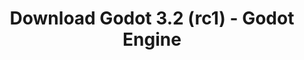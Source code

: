 ---
# Generated by /tools/generators/src/download_archive_generator !!! do not edit by hand !!!
title: 'Download Godot 3.2 (rc1) - Godot Engine'
type: 'download/archive'
name: '3.2'
flavor: 'rc1'
release_date: '2020-01-17T03:00:00-00:00'
release_notes: 'article/release-candidate-godot-3-2-rc-1/'
primaryPlatforms:
  - 'android.apk'
  - 'macos.universal'
  - 'windows.64'
  - 'linux_server.headless.64'
  - 'web'
  - 'templates'
links:
  android.apk:
    name: 'android.apk'
    title: 'Android'
    caption: 'APK Universal (ARM64 + ARMv7 + x86_64 + x86)'
    tags:
      - 'APK download'
      - 'ARM64/v7'
      - 'x86 (64 & 32 bit)'
    hosts:
      github_builds:
        regular: 'https://github.com/godotengine/godot-builds/releases/download/3.2-rc1/Godot_v3.2-rc1_android_editor.apk'
        mono: '#'
      github:
        regular: 'https://github.com/godotengine/godot/releases/download/3.2-rc1/Godot_v3.2-rc1_android_editor.apk'
        mono: '#'
  macos.universal:
    name: 'macos.universal'
    title: 'macOS'
    caption: 'Universal (x86_64 + Silício da Apple)'
    tags:
      - 'Intel/Apple Silicon'
      - '64 bit'
    hosts:
      github_builds:
        regular: 'https://github.com/godotengine/godot-builds/releases/download/3.2-rc1/Godot_v3.2-rc1_osx.universal.zip'
        mono: 'https://github.com/godotengine/godot-builds/releases/download/3.2-rc1/Godot_v3.2-rc1_mono_osx.universal.zip'
      github:
        regular: 'https://github.com/godotengine/godot/releases/download/3.2-rc1/Godot_v3.2-rc1_osx.universal.zip'
        mono: 'https://github.com/godotengine/godot/releases/download/3.2-rc1/Godot_v3.2-rc1_mono_osx.universal.zip'
  windows.64:
    name: 'windows.64'
    title: 'Windows'
    caption: 'Padrão (x86_64)'
    tags:
      - '64 bit'
    hosts:
      github_builds:
        regular: 'https://github.com/godotengine/godot-builds/releases/download/3.2-rc1/Godot_v3.2-rc1_win64.exe.zip'
        mono: 'https://github.com/godotengine/godot-builds/releases/download/3.2-rc1/Godot_v3.2-rc1_mono_win64.zip'
      github:
        regular: 'https://github.com/godotengine/godot/releases/download/3.2-rc1/Godot_v3.2-rc1_win64.exe.zip'
        mono: 'https://github.com/godotengine/godot/releases/download/3.2-rc1/Godot_v3.2-rc1_mono_win64.zip'
  linux_server.headless.64:
    name: 'linux_server.headless.64'
    title: 'Linux Server'
    caption: 'Headless (x86_64)'
    tags:
      - '64 bit'
      - 'Headless'
    hosts:
      github_builds:
        regular: 'https://github.com/godotengine/godot-builds/releases/download/3.2-rc1/Godot_v3.2-rc1_linux_headless.64.zip'
        mono: 'https://github.com/godotengine/godot-builds/releases/download/3.2-rc1/Godot_v3.2-rc1_mono_linux_headless_64.zip'
      github:
        regular: 'https://github.com/godotengine/godot/releases/download/3.2-rc1/Godot_v3.2-rc1_linux_headless.64.zip'
        mono: 'https://github.com/godotengine/godot/releases/download/3.2-rc1/Godot_v3.2-rc1_mono_linux_headless_64.zip'
  web:
    name: 'web'
    title: 'Editor Web'
    caption: ''
    tags:
      - 'Self-hosted'
      - 'Cross-platform'
    hosts:
      github_builds:
        regular: 'https://github.com/godotengine/godot-builds/releases/download/3.2-rc1/Godot_v3.2-rc1_web_editor.zip'
        mono: '#'
      github:
        regular: 'https://github.com/godotengine/godot/releases/download/3.2-rc1/Godot_v3.2-rc1_web_editor.zip'
        mono: '#'
  linux.64:
    name: 'linux.64'
    title: 'Linux'
    caption: 'Padrão (x86_64)'
    tags:
      - '64 bit'
    hosts:
      github_builds:
        regular: 'https://github.com/godotengine/godot-builds/releases/download/3.2-rc1/Godot_v3.2-rc1_x11.64.zip'
        mono: 'https://github.com/godotengine/godot-builds/releases/download/3.2-rc1/Godot_v3.2-rc1_mono_x11_64.zip'
      github:
        regular: 'https://github.com/godotengine/godot/releases/download/3.2-rc1/Godot_v3.2-rc1_x11.64.zip'
        mono: 'https://github.com/godotengine/godot/releases/download/3.2-rc1/Godot_v3.2-rc1_mono_x11_64.zip'
  linux.32:
    name: 'linux.32'
    title: 'Linux'
    caption: 'Padrão (x86)'
    tags:
      - '32 bit'
    hosts:
      github_builds:
        regular: 'https://github.com/godotengine/godot-builds/releases/download/3.2-rc1/Godot_v3.2-rc1_x11.32.zip'
        mono: 'https://github.com/godotengine/godot-builds/releases/download/3.2-rc1/Godot_v3.2-rc1_mono_x11_32.zip'
      github:
        regular: 'https://github.com/godotengine/godot/releases/download/3.2-rc1/Godot_v3.2-rc1_x11.32.zip'
        mono: 'https://github.com/godotengine/godot/releases/download/3.2-rc1/Godot_v3.2-rc1_mono_x11_32.zip'
  windows.32:
    name: 'windows.32'
    title: 'Windows'
    caption: 'Padrão (x86)'
    tags:
      - '32 bit'
    hosts:
      github_builds:
        regular: 'https://github.com/godotengine/godot-builds/releases/download/3.2-rc1/Godot_v3.2-rc1_win32.exe.zip'
        mono: 'https://github.com/godotengine/godot-builds/releases/download/3.2-rc1/Godot_v3.2-rc1_mono_win32.zip'
      github:
        regular: 'https://github.com/godotengine/godot/releases/download/3.2-rc1/Godot_v3.2-rc1_win32.exe.zip'
        mono: 'https://github.com/godotengine/godot/releases/download/3.2-rc1/Godot_v3.2-rc1_mono_win32.zip'
  linux_server.64:
    name: 'linux_server.64'
    title: 'Servidor Linux'
    caption: 'Padrão (x86_64)'
    tags:
      - '64 bit'
    hosts:
      github_builds:
        regular: 'https://github.com/godotengine/godot-builds/releases/download/3.2-rc1/Godot_v3.2-rc1_linux_server.64.zip'
        mono: 'https://github.com/godotengine/godot-builds/releases/download/3.2-rc1/Godot_v3.2-rc1_mono_linux_server_64.zip'
      github:
        regular: 'https://github.com/godotengine/godot/releases/download/3.2-rc1/Godot_v3.2-rc1_linux_server.64.zip'
        mono: 'https://github.com/godotengine/godot/releases/download/3.2-rc1/Godot_v3.2-rc1_mono_linux_server_64.zip'
  aar_library:
    name: 'aar_library'
    title: 'Biblioteca de AAR'
    caption: ''
    tags:
      - 'Android plugins'
      - 'Java'
      - 'Kotlin'
    hosts:
      github_builds:
        regular: 'https://github.com/godotengine/godot-builds/releases/download/3.2-rc1/godot-lib.3.2.rc1.release.aar'
        mono: 'https://github.com/godotengine/godot-builds/releases/download/3.2-rc1/godot-lib.3.2.rc1.mono.release.aar'
      github:
        regular: 'https://github.com/godotengine/godot/releases/download/3.2-rc1/godot-lib.3.2.rc1.release.aar'
        mono: 'https://github.com/godotengine/godot/releases/download/3.2-rc1/godot-lib.3.2.rc1.mono.release.aar'
  templates:
    name: 'templates'
    title: 'Modelos de exportação'
    caption: ''
    tags:
      - 'Utilizado para exportar os seus jogos para todas as plataformas suportadas'
    hosts:
      github_builds:
        regular: 'https://github.com/godotengine/godot-builds/releases/download/3.2-rc1/Godot_v3.2-rc1_export_templates.tpz'
        mono: 'https://github.com/godotengine/godot-builds/releases/download/3.2-rc1/Godot_v3.2-rc1_mono_export_templates.tpz'
      github:
        regular: 'https://github.com/godotengine/godot/releases/download/3.2-rc1/Godot_v3.2-rc1_export_templates.tpz'
        mono: 'https://github.com/godotengine/godot/releases/download/3.2-rc1/Godot_v3.2-rc1_mono_export_templates.tpz'
---